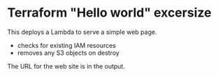 # Terraform "Hello world" excersize

This deploys a Lambda to serve a simple web page.

 - checks for existing IAM resources
 - removes any S3 objects on destroy

The URL for the web site is in the output.
